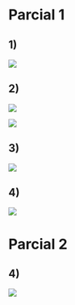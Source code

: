 # Parcial 1
## 1)
![](./RyS-parciales_figs/fig1.png)

## 2)
![](./RyS-parciales_figs/fig2.png)

![](./RyS-parciales_figs/fig4.png)

## 3)
![](./RyS-parciales_figs/fig3.png)

## 4)
![](./RyS-parciales_figs/fig5.png)

# Parcial 2
## 4)
![](./RyS-parciales_figs/fig6.png)

